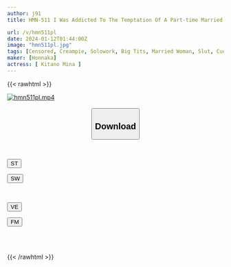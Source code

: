 ```yaml
---
author: j91
title: HMN-511 I Was Addicted To The Temptation Of A Part-time Married Woman, And For Half A Year Until I Graduated, I Secretly Had A Short-time Affair During My Part-time Job.I Had Fond Memories Of Creampieing Myself Until I Ran Out Of Sperm During A 5-hour Shift. Mina Kitano

url: /v/hmn511pl
date: 2024-01-12T01:44:00Z
image: "hmn511pl.jpg"
tags: [Censored, Creampie, Solowork, Big Tits, Married Woman, Slut, Cuckold	]
maker: [Honnaka]
actress: [ Kitano Mina ]
---
```



{{< rawhtml >}}

<div class="video" data-videoid="AMGGLOawbbFX3Lv">
    <a href="javascript:;">
        <img src="/v/hmn511pl/hmn511pl.jpg" width="WIDTH" height="HEIGHT" alt="hmn511pl.mp4" loading="lazy">
    </a>
</div>

<script type="text/javascript" src="https://j91.asia/asset/on-demand-st.js"></script>

<br>
  <link rel="stylesheet" href="https://j91.asia/asset/bs5.css">
  
  <center>
  <button class="btn btn-primary" type="button" data-bs-toggle="collapse" data-bs-target=".multi-collapse" aria-expanded="false" aria-controls="multiCollapseExample1 multiCollapseExample2"><h2>Download</h2></button></center>
</p>
<div class="row">
  <div class="col">
    <div class="collapse multi-collapse" id="multiCollapseExample1">
      <div class="card card-body">
	      	      <br>
<div class="buttons">  
<p><a href="https://streamtape.to/v/AMGGLOawbbFX3Lv" target="_blank"><button class="btn-hover color-3"><i class="fa fa-download"></i> ST</button></a></p>
<p><a href="https://flaswish.com/7c6l06y8jkes" target="_blank"><button class="btn-hover color-2"><i class="fa fa-download"></i> SW</button></a></p></div>
    </div>
  </div>
</div>
  <div class="col">
    <div class="collapse multi-collapse" id="multiCollapseExample2">
      <div class="card card-body">
	      <br>
<div class="buttons">
<p><a href="javascript:;" target="_blank"><button class="btn-hover color-9"><i class="fa fa-download"></i> VE</button></a></p>
<p><a href="javascript:;" target="_blank"><button class="btn-hover color-8"><i class="fa fa-download"></i> FM</button></a></p></div>
<br><br>
      </div>
    </div>
  </div>
</div>

{{< /rawhtml >}}